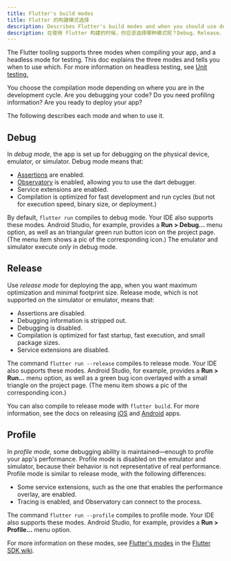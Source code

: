 ```yaml
---
title: Flutter's build modes
title: Flutter 的构建模式选择
description: Describes Flutter's build modes and when you should use debug, release, or profile mode?
description: 在使用 Flutter 构建的时候，你应该选择哪种模式呢？Debug、Release、或者是 Profile 模式？
---
```


The Flutter tooling supports three modes when compiling your app,
and a headless mode for testing.
This doc explains the three modes and tells you when to use which.
For more information on headless testing, see
[Unit testing.](/docs/testing#unit-testing)

You choose the compilation mode depending on where you are in
the development cycle. Are you debugging your code? Do you
need profiling information? Are you ready to deploy your app?

The following describes each mode and when to use it.

## Debug

In _debug mode_, the app is set up for debugging on the physical
device, emulator, or simulator. Debug mode means that:

* [Assertions]({{site.dart-site}}/guides/language/language-tour#assert)
   are enabled.
* [Observatory](https://dart-lang.github.io/observatory) is enabled,
   allowing you to use the dart debugger.
* Service extensions are enabled.
* Compilation is optimized for fast development and run cycles (but not for
  execution speed, binary size, or deployment.)

By default, `flutter run` compiles to debug mode.
Your IDE also supports these modes. Android Studio,
for example, provides a **Run > Debug...** menu option, as well
as an triangular green run button icon on the project page.
(The menu item shows a pic of the corresponding icon.)
The emulator and simulator execute _only_ in debug mode.

## Release

Use _release mode_ for deploying the app, when you want maximum
optimization and minimal footprint size. Release mode, which is not
supported on the simulator or emulator, means that:

* Assertions are disabled.
* Debugging information is stripped out.
* Debugging is disabled.
* Compilation is optimized for fast startup, fast execution, and small
  package sizes.
* Service extensions are disabled.

The command `flutter run --release` compiles to release mode.
Your IDE also supports these modes.  Android Studio, for example,
provides a **Run > Run...** menu option, as well as a green bug
icon overlayed with a small triangle on the project page.
(The menu item shows a pic of the corresponding icon.)

You can also compile to release mode with `flutter build`.
For more information, see the docs on releasing
[iOS](../deployment/ios) and [Android](../deployment/android) apps.

## Profile

In _profile mode_, some debugging ability is maintained&mdash;enough
to profile your app's performance. Profile mode is disabled on
the emulator and simulator, because their behavior is not representative
of real performance. Profile mode is similar to release mode, with
the following differences:

* Some service extensions, such as the one that enables the performance
  overlay, are enabled.
* Tracing is enabled, and Observatory can connect to the process.

The command `flutter run --profile` compiles to profile mode.
Your IDE also supports these modes. Android Studio, for example,
provides a **Run > Profile...** menu option.

For more information on these modes, see
[Flutter's modes]({{site.github}}/flutter/flutter/wiki/Flutter%27s-modes)
in the [Flutter SDK wiki]({{site.github}}/flutter/flutter/wiki).
